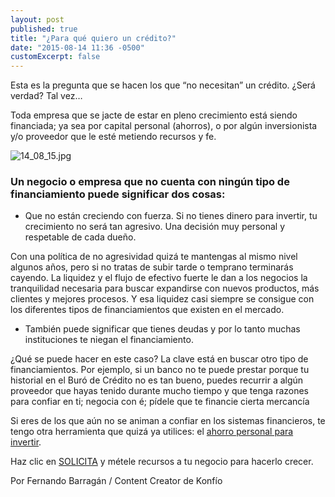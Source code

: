 ```yaml
---
layout: post
published: true
title: "¿Para qué quiero un crédito?"
date: "2015-08-14 11:36 -0500"
customExcerpt: false
---
```



Esta es la pregunta que se hacen los que “no necesitan” un crédito. ¿Será verdad? Tal vez…

Toda empresa que se jacte de estar en pleno crecimiento está siendo financiada; ya sea por capital personal (ahorros), o por algún inversionista y/o proveedor que le esté metiendo recursos y fe.

![14_08_15.jpg]({{site.baseurl}}/img/14_08_15.jpg)

### Un negocio o empresa que no cuenta con ningún tipo de financiamiento puede significar dos cosas:

- Que no están creciendo con fuerza. Si no tienes dinero para invertir, tu crecimiento no será tan agresivo. Una decisión muy personal y respetable de cada dueño. 

Con una política de no agresividad quizá te mantengas al mismo nivel algunos años, pero si no tratas de subir tarde o temprano terminarás cayendo. La liquidez y el flujo de efectivo fuerte le dan a los negocios la tranquilidad necesaria para buscar expandirse con nuevos productos, más clientes y mejores procesos. Y esa liquidez casi siempre se consigue con los diferentes tipos de financiamientos que existen en el mercado.

- También puede significar que tienes deudas y por lo tanto muchas instituciones te niegan el financiamiento. 

¿Qué se puede hacer en este caso? La clave está en buscar otro tipo de financiamientos. Por ejemplo, si un banco no te puede prestar porque tu historial en el Buró de Crédito no es tan bueno, puedes recurrir a algún proveedor que hayas tenido durante mucho tiempo y que tenga razones para confiar en ti; negocia con é; pídele que te financie cierta mercancía

Si eres de los que aún no se animan a confiar en los sistemas financieros, te tengo otra herramienta que quizá ya utilices: el [ahorro personal para invertir](https://www.youtube.com/watch?v=MXL6k7fyzws). 

Haz clic en [SOLICITA](https://konfio.mx/inicio/registrate) y métele recursos a tu negocio para hacerlo crecer.

Por Fernando Barragán / Content Creator de Konfío
